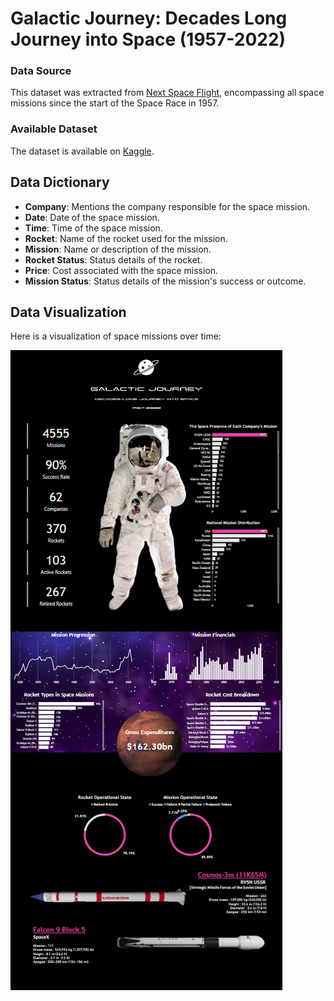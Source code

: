 # Galactic Journey: Decades Long Journey into Space (1957-2022)

### Data Source
This dataset was extracted from [Next Space Flight](https://nextspaceflight.com/launches/past/?page=1), encompassing all space missions since the start of the Space Race in 1957.

### Available Dataset
The dataset is available on [Kaggle](https://www.kaggle.com/datasets/agirlcoding/all-space-missions-from-1957).

## Data Dictionary

- **Company**: Mentions the company responsible for the space mission.
- **Date**: Date of the space mission.
- **Time**: Time of the space mission.
- **Rocket**: Name of the rocket used for the mission.
- **Mission**: Name or description of the mission.
- **Rocket Status**: Status details of the rocket.
- **Price**: Cost associated with the space mission.
- **Mission Status**: Status details of the mission's success or outcome.

## Data Visualization

Here is a visualization of space missions over time:

![Space Missions](Assets/Space_Missions_(1957-2022).png)



